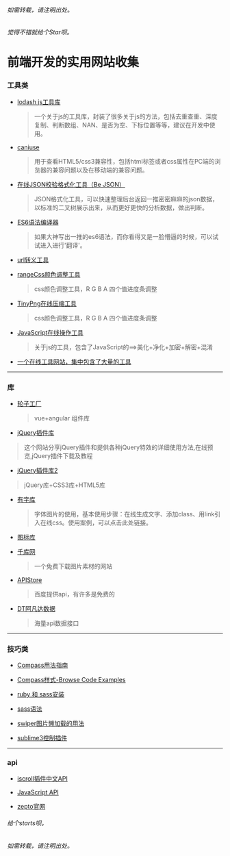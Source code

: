 ﻿###### 如需转载，请注明出处。
###### 觉得不错就给个Star呗。

# 前端开发的实用网站收集


### 工具类
* [lodash js工具库](http://lodashjs.com/docs/)
  > 一个关于js的工具库，封装了很多关于js的方法，包括去重查重、深度复制、判断数组、NAN、是否为空、下标位置等等，建议在开发中使用。

* [caniuse](http://caniuse.com/)
  > 用于查看HTML5/css3兼容性，包括html标签或者css属性在PC端的浏览器的兼容问题以及在移动端的兼容问题。

* [在线JSON校验格式化工具（Be JSON）](http://www.bejson.com/)
  > JSON格式化工具，可以快速整理后台返回一推密密麻麻的json数据，以标准的二叉树展示出来，从而更好更快的分析数据，做出判断。

* [ES6语法编译器](https://babeljs.io/)
  > 如果大神写出一推的es6语法，而你看得又是一脸懵逼的时候，可以试试进入进行'翻译'。

* [url转义工具](http://meyerweb.com/eric/tools/dencoder/)

* [rangeCss颜色调整工具](http://danielstern.ca/range.css/#/)
  > css颜色调整工具，R G B A 四个值进度条调整

* [TinyPng在线压缩工具](https://tinypng.com/)
  > css颜色调整工具，R G B A 四个值进度条调整

* [JavaScript在线操作工具](http://tool.lu/js/)
  > 关于js的工具，包含了JavaScript的==>美化+净化+加密+解密+混淆

* [一个在线工具网站，集中包含了大量的工具](http://tool.lu/)

**********************************************************
### 库

* [轮子工厂](http://www.wheelsfactory.cn/#/home)
  > vue+angular 组件库

* [jQuery插件库](http://www.jq22.com/jq1-jq)
> 这个网站分享jQuery插件和提供各种jQuery特效的详细使用方法,在线预览,jQuery插件下载及教程

* [jQuery插件库2](http://www.htmleaf.com/)
> jQuery库+CSS3库+HTML5库

* [有字库](youziku.com)
  > 字体图片的使用，基本使用步骤：在线生成文字、添加class、用link引入在线css。使用案例，可以点击此处链接。

* [图标库](http://www.iconfont.cn/)

* [千库网](http://588ku.com/)
  > 一个免费下载图片素材的网站

* [APIStore](http://apistore.baidu.com/)
  > 百度提供api，有许多是免费的

* [DT阿凡达数据](http://www.avatardata.cn/)
  > 海量api数据接口


**********************************************************
### 技巧类

* [Compass用法指南](http://www.ruanyifeng.com/blog/2012/11/compass.html)

* [Compass样式-Browse Code Examples](http://compass-style.org/examples/)

* [ruby 和 sass安装](http://www.w3cplus.com/sassguide/install.html)

* [sass语法](http://www.w3cplus.com/sassguide/syntax.html)

* [swiper图片懒加载的用法](http://idangero.us/swiper/api/#.V_3hSyF95QI)

* [sublime3控制插件](http://devework.com/sublime-text-3-package-control.html)

**********************************************************
### api

* [iscroll插件中文API](http://wiki.jikexueyuan.com/project/iscroll-5/)

* [JavaScript API](http://lbsyun.baidu.com/index.php?title=jspopular)

* [zepto官网](http://zeptojs.com/)




###### 给个starts呗。
###### 如需转载，请注明出处。

